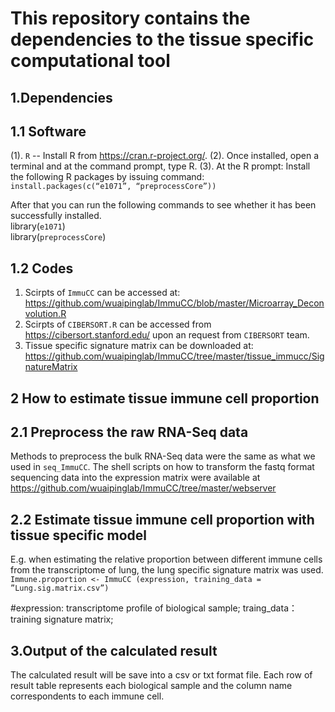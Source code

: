 This repository contains the dependencies to the tissue specific computational tool
======================================================================================================

1.Dependencies
------------------------------------------------------------------------------------------------------
1.1 Software
---------
 (1).	`R` -- Install R from https://cran.r-project.org/.
 (2).	Once installed, open a terminal and at the command prompt, type R.
 (3).	At the R prompt: Install the following R packages by issuing command:
      `install.packages(c(“e1071”, “preprocessCore”))`  

 After that you can run the following commands to see whether it has been successfully installed.                       
 library(`e1071`)        
 library(`preprocessCore`) 
 
1.2 Codes
------------------------------------------------------------------------------------------------------
 1.	Scirpts of `ImmuCC` can be accessed at: https://github.com/wuaipinglab/ImmuCC/blob/master/Microarray_Deconvolution.R
 2.	Scirpts of `CIBERSORT.R` can be accessed from https://cibersort.stanford.edu/ upon an request from `CIBERSORT` team.
 3.	Tissue specific signature matrix can be downloaded at: https://github.com/wuaipinglab/ImmuCC/tree/master/tissue_immucc/SignatureMatrix


2 How to estimate tissue immune cell proportion
-----------------------------------------------------------------------------------------------------
2.1 Preprocess the raw RNA-Seq data
------------------------------------
 Methods to preprocess the bulk RNA-Seq data were the same as what we used in `seq_ImmuCC`. The shell scripts on how to  transform the fastq format sequencing data into the expression matrix were available at https://github.com/wuaipinglab/ImmuCC/tree/master/webserver

2.2 Estimate tissue immune cell proportion with tissue specific model
------------------------------------------------------------------------------------------------------
 E.g. when estimating the relative proportion between different immune cells from the transcriptome of lung, the lung specific signature matrix was used.
`Immune.proportion <- ImmuCC (expression, training_data = ”Lung.sig.matrix.csv”)`

 #expression: transcriptome profile of biological sample;
 traing_data： training signature matrix;


3.Output of the calculated result
--------------------------------------------------------------------------------------------------------
 The calculated result will be save into a csv or txt format file. Each row of result table represents each biological sample and the column name correspondents to each immune cell. 

